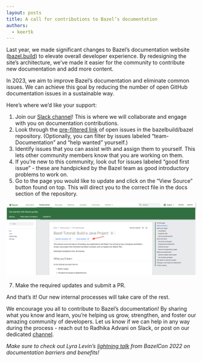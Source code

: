 ```yaml
---
layout: posts
title: A call for contributions to Bazel’s documentation
authors:
  - keertk
---
```


Last year, we made significant changes to Bazel’s documentation website ([bazel.build](https://bazel.build/)) to elevate overall developer experience. By redesigning the site’s architecture, we’ve made it easier for the community to contribute new documentation and add more content. 

In 2023, we aim to improve Bazel’s documentation and eliminate common issues. We can achieve this goal by reducing the number of open GitHub documentation issues in a sustainable way. 

Here’s where we’d like your support:
1. Join our [Slack channel](https://app.slack.com/client/TA4K1KQ87/C04JVKPP4EB)! This is where we will collaborate and engage with you on documentation contributions.
2. Look through the [pre-filtered link](https://github.com/bazelbuild/bazel/issues?q=is%3Aissue+is%3Aopen+label%3Ateam-Documentation+label%3A%22help+wanted%22+) of open issues in the bazelbuild/bazel repository. (Optionally, you can filter by issues labeled “team-Documentation” and “help wanted” yourself.)
3. Identify issues that you can assist with and assign them to yourself. This lets other community members know that you are working on them. 
4. If you’re new to this community, look out for issues labeled “good first issue” - these are handpicked by the Bazel team as good introductory problems to work on.
5. Go to the page you would like to update and click on the “View Source” button found on top. This will direct you to the correct file in the docs section of the repository.

![Image](/assets/blog-docs-view-source.png)

7. Make the required updates and submit a PR.


And that’s it! Our new internal processes will take care of the rest.

We encourage you all to contribute to Bazel’s documentation! By sharing what you know and learn, you’re helping us grow, strengthen, and foster our amazing community of developers. Let us know if we can help in any way during the process - reach out to Radhika Advani on Slack, or post on our dedicated [channel](https://app.slack.com/client/TA4K1KQ87/C04JVKPP4EB).

_Make sure to check out Lyra Levin’s [lightning talk](https://opensourcelive.withgoogle.com/events/bazelcon2022/watch?talk=day1-talk20) from BazelCon 2022 on documentation barriers and benefits!_
